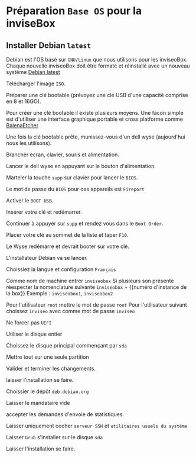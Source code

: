 # Préparation `Base OS` pour la inviseBox

## Installer Debian `latest`

Debian est l'OS basé sur `GNU/Linux` que nous utilisons pour les inviseoBox.
Chaque nouvelle inviseoBox doit être formaté et réinstallé avec un nouveau système [Debian latest](https://www.debian.org/download)

Télécharger l'image `ISO`.

Préparer une clé bootable (prévoyez une clé USB d'une capacité comprise en 8 et 16GO).

Pour créer une clé bootable il existe plusieurs moyens.
Une facon simple est d'utiliser une interface graphique portable et cross platforme comme [BalenaEtcher](https://etcher.balena.io/)

Une fois la clé bootable prête, munissez-vous d'un dell wyse (aujourd'hui nous les utilisons).

Brancher ecran, clavier, souris et alimentation.

Lancer le dell wyse en appuyant sur le bouton d'alimentation.

Marteler la touche `supp` sur clavier pour lancer le `BIOS`.

Le mot de passe du `BIOS` pour ces appareils est `Fireport`

Activer le `BOOT USB`.

Insérer votre clé et redémarrer.

Continuer à appuyer sur `supp` et rendez vous dans le `Boot Order`.

Placer votre clé au sommet de la liste et taper `F10`.

Le Wyse redémarre et devrait booter sur votre clé.

L'installateur Debian va se lancer.

Choissiez la langue et configuration `Français`

Comme nom de machine entrer `inviseobox` Si plusieurs son présente réespecter la nomenclature suivante `inviseobox` + {{numéro d'instance de la box}}
Exemple : `inviseobox1`, `inviseobox2`

Pour l'utilisateur `root` mettre le mot de passe `root`
Pour l'utilisateur suivant choissez `inviseo` avec comme mot de passe `inviseo`

Ne forcer pas `UEFI`

Utiliser le disque entier

Choissez le disque principal commençant par `sda`

Mettre tout sur une seule partition

Valider et terminer les changements.

laisser l'installation se faire.

Choissier le dépôt `deb.debian.org`

Laisser le mandataire vide

accepter les demandes d'envoie de statistiques.

Laisser uniquement cocher `serveur SSH` et `utilitaires usuels du système`

Laisser `Grub` s'installer sur le disque `sda`

Laisser l'installation se faire.



